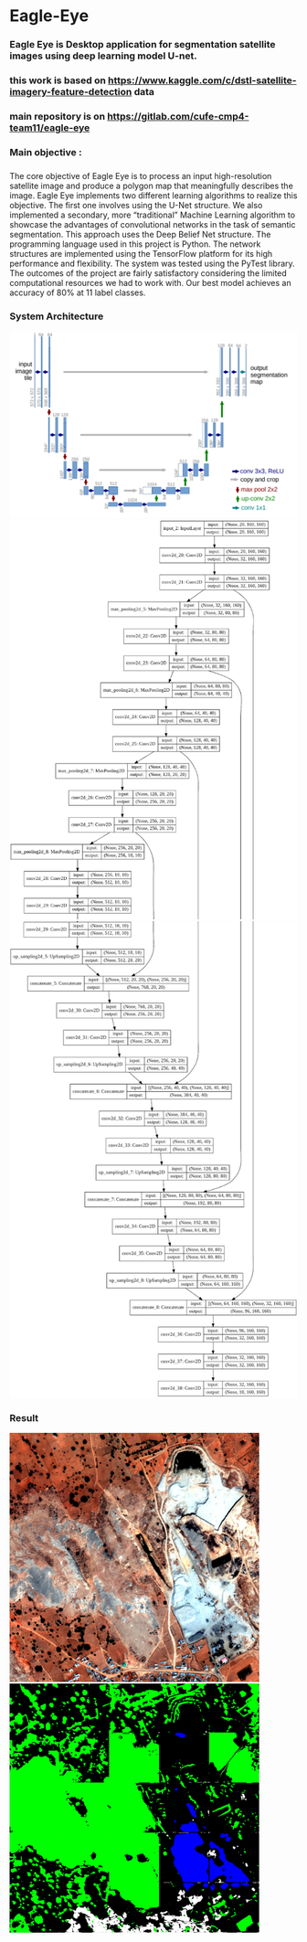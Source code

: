 # Eagle-Eye
### Eagle Eye is Desktop application for segmentation satellite images using deep learning model U-net.
### this work is based on https://www.kaggle.com/c/dstl-satellite-imagery-feature-detection data 
### main repository is on https://gitlab.com/cufe-cmp4-team11/eagle-eye
### Main objective :
##### 
The core objective of Eagle Eye is to process an input high-resolution satellite image and produce a polygon map that meaningfully describes the image.
Eagle Eye implements two different learning algorithms to realize this objective. The first one involves using the U-Net structure. We also implemented a secondary, more “traditional” Machine Learning algorithm to showcase the advantages of convolutional networks in the task of semantic segmentation. This approach uses the Deep Belief Net structure.
The programming language used in this project is Python. The network structures are implemented using the TensorFlow platform for its high performance and flexibility. The system was tested using the PyTest library.
The outcomes of the project are fairly satisfactory considering the limited computational resources we had to work with. Our best model achieves an accuracy of 80% at 11 label classes.

### System Architecture
![U-net](https://github.com/OmarKimo/Eagle-Eye-Graduation-Project/blob/master/Images/Unet.png)
![U-net](https://github.com/OmarKimo/Eagle-Eye-Graduation-Project/blob/master/Images/U-net%201.png)
![U-net](https://github.com/OmarKimo/Eagle-Eye-Graduation-Project/blob/master/Images/U-net%202.png)


### Result 


![Input](https://github.com/OmarKimo/Eagle-Eye-Graduation-Project/blob/master/Images/Input.png)
![output](https://github.com/OmarKimo/Eagle-Eye-Graduation-Project/blob/master/Images/Result.png)
